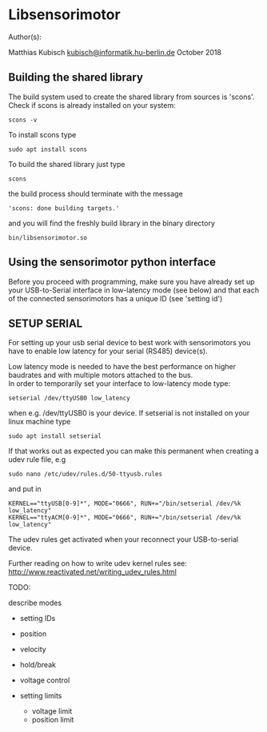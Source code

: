 # Libsensorimotor

Author(s):  

Matthias Kubisch
kubisch@informatik.hu-berlin.de
October 2018


## Building the shared library

The build system used to create the shared library from sources is 'scons'.
Check if scons is already installed on your system:

	scons -v

To install scons type
	
	sudo apt install scons

To build the shared library just type

	scons

the build process should terminate with the message

	'scons: done building targets.'

and you will find the freshly build library in the binary directory

	bin/libsensorimotor.so


## Using the sensorimotor python interface

Before you proceed with programming, make sure you have already set up your USB-to-Serial interface in low-latency mode (see below) and that each of the connected sensorimotors has a unique ID (see 'setting id')


## SETUP SERIAL

For setting up your usb serial device to best work with sensorimotors
you have to enable low latency for your serial (RS485) device(s).

Low latency mode is needed to have the best performance on higher baudrates and with multiple motors attached to the bus.  
In order to temporarily set your interface to low-latency mode type:

	setserial /dev/ttyUSB0 low_latency

when e.g. /dev/ttyUSB0 is your device. If setserial is not installed on your linux machine type 

	sudo apt install setserial
 
If that works out as expected you can make this permanent when creating a udev rule file, e.g

	sudo nano /etc/udev/rules.d/50-ttyusb.rules 

and put in

	KERNEL=="ttyUSB[0-9]*", MODE="0666", RUN+="/bin/setserial /dev/%k low_latency"
	KERNEL=="ttyACM[0-9]*", MODE="0666", RUN+="/bin/setserial /dev/%k low_latency"

The udev rules get activated when your reconnect your USB-to-serial device.

Further reading on how to write udev kernel rules see:
http://www.reactivated.net/writing_udev_rules.html


TODO:

describe modes
- setting IDs
- position
- velocity
- hold/break
- voltage control

- setting limits
	- voltage limit
	- position limit


